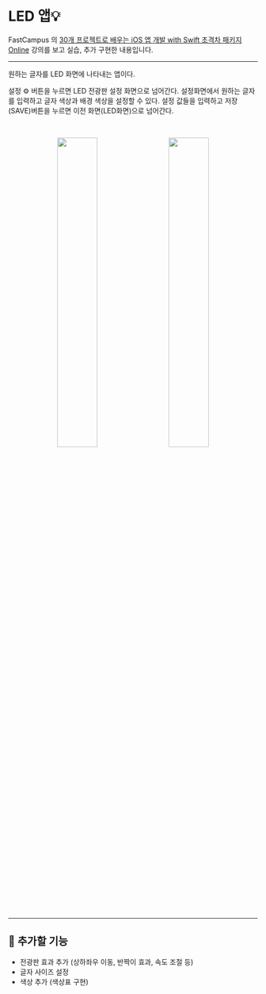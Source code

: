 # LED 앱💡

FastCampus 의 [30개 프로젝트로 배우는 iOS 앱 개발 with Swift 초격차 패키지 Online](https://fastcampus.co.kr/dev_online_iosappfinal) 강의를 보고 실습, 추가 구현한 내용입니다. 

---

원하는 글자를 LED 화면에 나타내는 앱이다.   

설정 ⚙️ 버튼을 누르면 LED 전광판 설정 화면으로 넘어간다. 
설정화면에서 원하는 글자를 입력하고 글자 색상과 배경 색상을 설정할 수 있다.
설정 값들을 입력하고 저장(SAVE)버튼을 누르면 이전 화면(LED화면)으로 넘어간다. 

<br>

<p align= center><img src=https://user-images.githubusercontent.com/63290629/148319422-b2a33622-3c92-4734-8e7f-bd4678813357.png width="40%" height="40%"/> &nbsp;&nbsp;&nbsp;&nbsp; <img src=https://user-images.githubusercontent.com/63290629/148319427-c136361d-b755-4786-b26e-2dbaf5639669.png width="40%" height="40%"/></p>

---


## 🍒 추가할 기능
- 전광판 효과 추가 (상하좌우 이동, 반짝이 효과, 속도 조절 등)
- 글자 사이즈 설정
- 색상 추가 (색상표 구현)